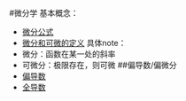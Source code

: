 #微分学
基本概念：
  + [微分公式](http://webcai.math.fcu.edu.tw/calculus/calculus_html/3-3/law.htm)
  + [微分和可微的定义](http://webcai.math.fcu.edu.tw/calculus/calculus_html/3-1/Derivative.htm)
具体note：
  + 微分：函数在某一处的斜率
  + 可微分：极限存在，则可微
##偏导数/偏微分
  + [偏导数](http://zh.wikipedia.org/wiki/%E5%81%8F%E5%AF%BC%E6%95%B0)
  + [全导数](http://zh.wikipedia.org/wiki/%E5%85%A8%E5%AF%BC%E6%95%B0)

